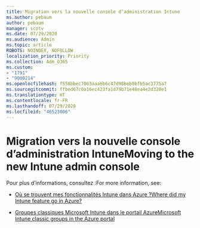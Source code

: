```yaml
---
title: Migration vers la nouvelle console d’administration Intune
ms.author: pebaum
author: pebaum
manager: scotv
ms.date: 07/29/2020
ms.audience: Admin
ms.topic: article
ROBOTS: NOINDEX, NOFOLLOW
localization_priority: Priority
ms.collection: Adm_O365
ms.custom:
- "1791"
- "9000214"
ms.openlocfilehash: f558bbec7063aaa6b6c47d98beb0bfb5ac3775a7
ms.sourcegitcommit: ffbed67c0a16ec423fa1d79b71e48ea4e2d320e1
ms.translationtype: HT
ms.contentlocale: fr-FR
ms.lasthandoff: 07/29/2020
ms.locfileid: "46523006"
---
```

# <a name="moving-to-the-new-intune-admin-console"></a><span data-ttu-id="b2d1f-102">Migration vers la nouvelle console d’administration Intune</span><span class="sxs-lookup"><span data-stu-id="b2d1f-102">Moving to the new Intune admin console</span></span>

<span data-ttu-id="b2d1f-103">Pour plus d’informations, consultez :</span><span class="sxs-lookup"><span data-stu-id="b2d1f-103">For more information, see:</span></span>

- [<span data-ttu-id="b2d1f-104">Où se trouvent mes fonctionnalités Intune dans Azure ?</span><span class="sxs-lookup"><span data-stu-id="b2d1f-104">Where did my Intune feature go in Azure?</span></span>](https://docs.microsoft.com/intune/ui-changes)

- [<span data-ttu-id="b2d1f-105">Groupes classiques Microsoft Intune dans le portail Azure</span><span class="sxs-lookup"><span data-stu-id="b2d1f-105">Microsoft Intune classic groups in the Azure portal</span></span>](https://docs.microsoft.com/intune/groups-get-started)